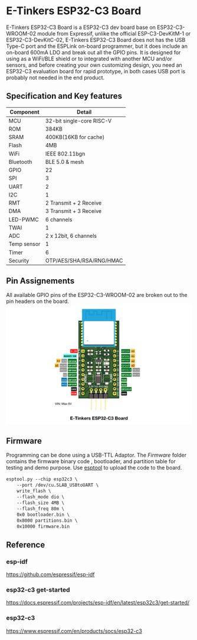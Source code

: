 # E-Tinkers ESP32-C3 Board

E-Tinkers ESP32-C3 Board is a ESP32-C3 dev board base on ESP32-C3-WROOM-02 module from  Expressif, unlike the official ESP-C3-DevKitM-1 or ESP32-C3-DevKitC-02, E-Tinkers ESP32-C3 Board does not has the USB Type-C port and the ESPLink on-board programmer, but it does include an on-board 600mA LDO and break out all the GPIO pins. It is designed for using as a WiFi/BLE shield or to integrated with another MCU and/or sensors, and before creating your own customizing design, you need an ESP32-C3 evaluation board for rapid prototype, in both cases USB port is probably not needed in the end product.

## Specification and Key features

Component|Detail |
----|----|
MCU         | 32-bit single-core RISC-V |
ROM         | 384KB |
SRAM        | 400KB(16KB for cache) |
Flash       | 4MB |
WiFi        | IEEE 802.11bgn |
Bluetooth   | BLE 5.0 & mesh |
GPIO        | 22 |
SPI         | 3 |
UART        | 2 |
I2C         | 1 |
RMT         | 2 Transmit + 2 Receive |
DMA         | 3 Transmit + 3 Receive |
LED-PWMC    | 6 channels |
TWAI        | 1 |
ADC         | 2 x 12bit, 6 channels |
Temp sensor | 1 |
Timer       | 6 |
Security    | OTP/AES/SHA/RSA/RNG/HMAC |

## Pin Assignements
All available GPIO pins of the ESP32-C3-WROOM-02 are broken out to the pin headers on the board.
![E-Tinkers ESP32-C3 Board pinout](https://github.com/e-tinkers/e-tinkers-esp32-c3-board/blob/master/e-tinkers_esp32_c3_pinout.png)

## Firmware
Programming can be done using a USB-TTL Adaptor. The *Firmware* folder contains the firmware binary code , bootloader, and partition table for testing and demo purpose. Use [esptool](https://github.com/espressif/esptool) to upload the code to the board.

```
esptool.py --chip esp32c3 \
	--port /dev/cu.SLAB_USBtoUART \
	write_flash \
	--flash_mode dio \
	--flash_size 4MB \
	--flash_freq 80m \
	0x0 bootloader.bin \
	0x8000 partitions.bin \
	0x10000 firmware.bin
```

## Reference
### esp-idf
https://github.com/espressif/esp-idf
### esp32-c3 get-started
https://docs.espressif.com/projects/esp-idf/en/latest/esp32c3/get-started/
### esp32-c3
https://www.espressif.com/en/products/socs/esp32-c3

